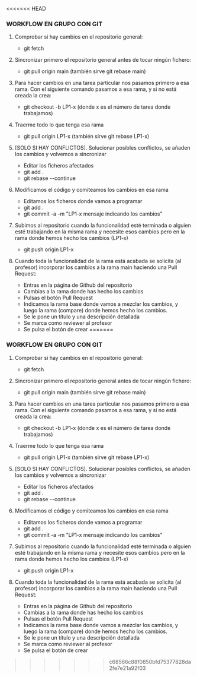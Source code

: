 <<<<<<< HEAD
### WORKFLOW EN GRUPO CON GIT

1. Comprobar si hay cambios en el repositorio general:
    - git fetch

2. Sincronizar primero el repositorio general antes de tocar ningún fichero:
    - git pull origin main        (también sirve git rebase main)

3. Para hacer cambios en una tarea particular nos pasamos primero a esa rama. Con el siguiente comando pasamos a esa rama, y si no está creada la crea:
    - git checkout -b LP1-x           (donde x es el número de tarea donde trabajamos)

4. Traerme todo lo que tenga esa rama
    - git pull origin LP1-x        (también sirve git rebase LP1-x)

5. [SOLO SI HAY CONFLICTOS]. Solucionar posibles conflictos, se añaden los cambios y volvemos a sincronizar
    - Editar los ficheros afectados
    - git add .
    - git rebase --continue

6. Modificamos el código y comiteamos los cambios en esa rama
    - Editamos los ficheros donde vamos a programar
    - git add .
    - git commit -a -m "LP1-x mensaje indicando los cambios"

7. Subimos al repositorio cuando la funcionalidad esté terminada o alguien esté trabajando en la misma rama y necesite esos cambios pero en la rama donde hemos hecho los cambios (LP1-x)
    - git push origin LP1-x

8. Cuando toda la funcionalidad de la rama está acabada se solicita (al profesor) incorporar los cambios a la rama main haciendo una Pull Request:
    - Entras en la página de Github del repositorio
    - Cambias a la rama donde has hecho los cambios
    - Pulsas el botón Pull Request
    - Indicamos la rama base donde vamos a mezclar los cambios, y luego la rama (compare) donde hemos hecho los cambios.
    - Se le pone un título y una descripción detallada
    - Se marca como reviewer al profesor
    - Se pulsa el botón de crear
=======
### WORKFLOW EN GRUPO CON GIT

1. Comprobar si hay cambios en el repositorio general:
    - git fetch

2. Sincronizar primero el repositorio general antes de tocar ningún fichero:
    - git pull origin main        (también sirve git rebase main)

3. Para hacer cambios en una tarea particular nos pasamos primero a esa rama. Con el siguiente comando pasamos a esa rama, y si no está creada la crea:
    - git checkout -b LP1-x           (donde x es el número de tarea donde trabajamos)

4. Traerme todo lo que tenga esa rama
    - git pull origin LP1-x        (también sirve git rebase LP1-x)

5. [SOLO SI HAY CONFLICTOS]. Solucionar posibles conflictos, se añaden los cambios y volvemos a sincronizar
    - Editar los ficheros afectados
    - git add .
    - git rebase --continue

6. Modificamos el código y comiteamos los cambios en esa rama
    - Editamos los ficheros donde vamos a programar
    - git add .
    - git commit -a -m "LP1-x mensaje indicando los cambios"

7. Subimos al repositorio cuando la funcionalidad esté terminada o alguien esté trabajando en la misma rama y necesite esos cambios pero en la rama donde hemos hecho los cambios (LP1-x)
    - git push origin LP1-x

8. Cuando toda la funcionalidad de la rama está acabada se solicita (al profesor) incorporar los cambios a la rama main haciendo una Pull Request:
    - Entras en la página de Github del repositorio
    - Cambias a la rama donde has hecho los cambios
    - Pulsas el botón Pull Request
    - Indicamos la rama base donde vamos a mezclar los cambios, y luego la rama (compare) donde hemos hecho los cambios.
    - Se le pone un título y una descripción detallada
    - Se marca como reviewer al profesor
    - Se pulsa el botón de crear
>>>>>>> c68566c88f0850bfd75377828da2fe7e21a92f03
